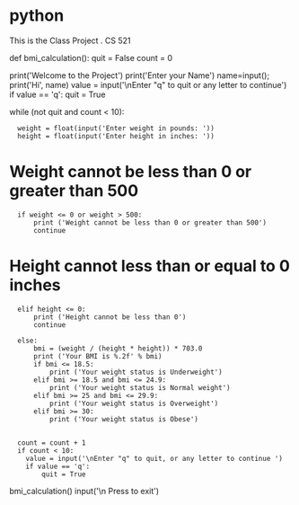 # python
This is the Class Project . CS 521

def bmi_calculation():
  quit = False
  count = 0

  print('Welcome to the Project')
  print('Enter your Name')
  name=input();
  print('Hi', name)
  value = input('\nEnter "q" to quit or any letter to continue')
  if value == 'q':
   quit = True


  while (not quit and count < 10):

      weight = float(input('Enter weight in pounds: '))
      height = float(input('Enter height in inches: '))

# Weight cannot be less than 0 or greater than 500
      if weight <= 0 or weight > 500:
          print ('Weight cannot be less than 0 or greater than 500')
          continue

# Height cannot less than or equal to 0 inches
      elif height <= 0:
          print ('Height cannot be less than 0')
          continue

      else:
          bmi = (weight / (height * height)) * 703.0
          print ('Your BMI is %.2f' % bmi)
          if bmi <= 18.5:
              print ('Your weight status is Underweight')
          elif bmi >= 18.5 and bmi <= 24.9:
              print ('Your weight status is Normal weight')
          elif bmi >= 25 and bmi <= 29.9:
              print ('Your weight status is Overweight')
          elif bmi >= 30:
              print ('Your weight status is Obese')


      count = count + 1
      if count < 10:
        value = input('\nEnter "q" to quit, or any letter to continue ')
        if value == 'q':
            quit = True

bmi_calculation()
input('\n  Press <enter> to exit')
